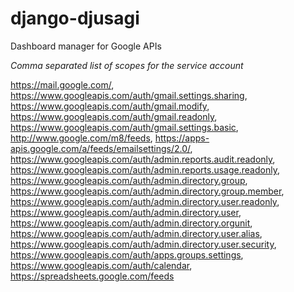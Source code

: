 # django-djusagi
Dashboard manager for Google APIs

_Comma separated list of scopes for the service account_

https://mail.google.com/,
https://www.googleapis.com/auth/gmail.settings.sharing,
https://www.googleapis.com/auth/gmail.modify,
https://www.googleapis.com/auth/gmail.readonly,
https://www.googleapis.com/auth/gmail.settings.basic,
http://www.google.com/m8/feeds,
https://apps-apis.google.com/a/feeds/emailsettings/2.0/,
https://www.googleapis.com/auth/admin.reports.audit.readonly,
https://www.googleapis.com/auth/admin.reports.usage.readonly,
https://www.googleapis.com/auth/admin.directory.group,
https://www.googleapis.com/auth/admin.directory.group.member,
https://www.googleapis.com/auth/admin.directory.user.readonly,
https://www.googleapis.com/auth/admin.directory.user,
https://www.googleapis.com/auth/admin.directory.orgunit,
https://www.googleapis.com/auth/admin.directory.user.alias,
https://www.googleapis.com/auth/admin.directory.user.security,
https://www.googleapis.com/auth/apps.groups.settings,
https://www.googleapis.com/auth/calendar,
https://spreadsheets.google.com/feeds
